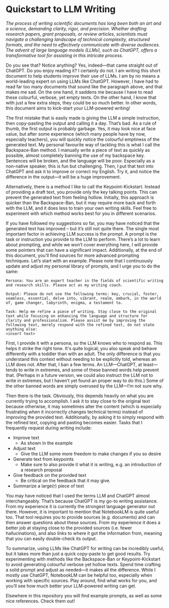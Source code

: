 # Quickstart to LLM Writing

*The process of writing scientific documents has long been both an art and a science, demanding clarity, rigor, and precision. Whether drafting research papers, grant proposals, or review articles, scientists must navigate a challenging landscape of technical complexity, structured formats, and the need to effectively communicate with diverse audiences. The advent of large language models (LLMs), such as ChatGPT, offers a transformative tool for assisting in this intricate process.*

Do you see that? Notice anything? Yes, indeed—that came straight out of ChatGPT. Do you enjoy reading it? I certainly do not. I am writing this short document to help students improve their use of LLMs. I am by no means a world-leading expert on using LLMs like ChatGPT. However, I have had to read far too many documents that sound like the paragraph above, and that makes me sad. On the one hand, it saddens me because I have to read these colourful, verbose, yet empty texts. On the other hand, I know that with just a few extra steps, they could be so much better. In other words, this document aims to kick-start your LLM-powered writing!

The first mistake that is easily made is giving the LLM a simple instruction, then copy-pasting the output and calling it a day. That’s bad. As a rule of thumb, the first output is probably garbage. Yes, it may look nice at face value, but after some experience (which many people have by now, especially teachers), you will quickly notice the colourful emptiness of the generated text. My personal favourite way of tackling this is what I call the Backspace-Ban method. I manually write a piece of text as quickly as possible, almost completely banning the use of my backspace key. Sentences will be broken, and the language will be poor. Especially as a non-native speaker, this is fun but challenging. Then, I put that text into ChatGPT and ask it to improve or correct my English. Try it, and notice the difference in the output—it will be a huge improvement.

Alternatively, there is a method I like to call the Keypoint-Kickstart. Instead of providing a draft text, you provide only the key talking points. This can prevent the generated text from feeling hollow. Initially, this approach is quicker than the Backspace-Ban, but it may require more back and forth with the LLM, and it does less to train your own writing skills. Feel free to experiment with which method works best for you in different scenarios.

If you have followed my suggestions so far, you may have noticed that the generated text has improved – but it’s still not quite there. The single most important factor in achieving LLM success is the prompt. A prompt is the task or instruction you provide to the LLM to perform. There’s a lot to learn about prompting, and while we won’t cover everything here, I will provide some pointers that can have a significant impact. Additionally, at the end of this document, you’ll find sources for more advanced prompting techniques. Let’s start with an example. Please note that I continuously update and adjust my personal library of prompts, and I urge you to do the same:

```
Persona: You are an expert teacher in the fields of scientific writing and research skills. Please act as my writing coach.

Output: Please do not use the following terms: key, crucial, foster, seamless, essential, delve into, vibrant, realm, embark, in the world of, game changer, labyrinth, enigma, a testament to.

Task: Help me refine a piece of writing. Stay close to the original text while focusing on enhancing the language and structure for clarity and professionalism. Please assist me by improving the following text, merely respond with the refined text, do not state anything else:
<insert text>
```

First, I provide it with a persona, so the LLM knows who to respond as. This helps it strike the right tone. It's quite logical; you also speak and behave differently with a toddler than with an adult. The only difference is that you understand this context without needing to be explicitly told, whereas an LLM does not. After that, I ban a few terms. An LLM—ChatGPT, at least—tends to write in extremes, and some of these banned words help prevent that. (Perhaps in a future version, we could also instruct the LLM not to write in extremes, but I haven’t yet found an proper way to do this.) Some of the other banned words are simply overused by the LLM—I’m not sure why.

Then there is the task. Obviously, this depends heavily on what you are currently trying to accomplish. I ask it to stay close to the original text because otherwise, it may sometimes alter the content (which is especially frustrating when it incorrectly changes technical terms) instead of improving the provided text. Additionally, by asking it to simply respond with the refined text, copying and pasting becomes easier. Tasks that I frequently request during writing include:

- Improve text
    - As shown in the example
- Adjust text
    - Give the LLM some more freedom to make changes if you so desire
- Generate text from keypoints
    - Make sure to also provide it what it is writing, e.g. an introduction of a research proposal
- Give feedback on the provided text
    - Be critical on the feedback that it may give.
- Summarize a large(r) piece of text

You may have noticed that I used the terms LLM and ChatGPT almost interchangeably. That’s because ChatGPT is my go-to writing assistance. From my experience it is currently the strongest language generator out there. However, it is important to mention that NotebookLM is quite useful too. That tool requires you to provide sources (e.g. documents) and can then answer questions about these sources. From my experience it does a better job at staying close to the provided sources (i.e. fewer hallucinations), and also links to where it got the information from, meaning that you can easily double-check its output.

To summarize, using LLMs like ChatGPT for writing can be incredibly useful, but it takes more than just a quick copy-paste to get good results. Try experimenting with methods like the Backspace-Ban or Keypoint-Kickstart to avoid generating colourful verbose yet hollow texts. Spend time crafting a solid prompt and adjust as needed—it makes all the difference. While I mostly use ChatGPT, NotebookLM can be helpful too, especially when working with specific sources. Play around, find what works for you, and you’ll see how much better your LLM-powered writing can get.

Elsewhere in this repository you will find example prompts, as well as some nice references. Check them out!